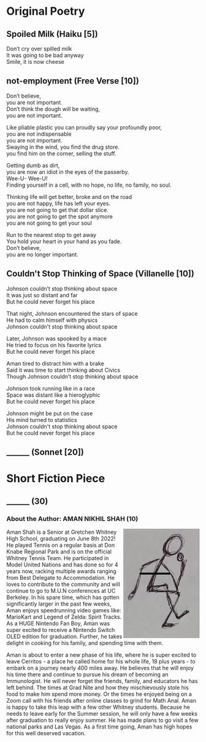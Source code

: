 
# Original Poetry
## Spoiled Milk (Haiku [5])
Don’t cry over spilled milk  
It was going to be bad anyway  
Smile, it is now cheese  

## not-employment (Free Verse [10])
Don’t believe,  
you are not important.  
Don’t think the dough will be waiting,  
you are not important.  

Like pliable plastic you can proudly say your profoundly poor,  
you are not indispensable  
you are not important.  
Swaying in the wind, you find the drug store.  
you find him on the corner, selling the stuff.  

Getting dumb as dirt,  
you are now an idiot in the eyes of the passerby.  
Wee-U- Wee-U!  
Finding yourself in a cell, with no hope, no life, no family, no soul.  

Thinking life will get better, broke and on the road  
you are not happy, life has left your eyes.  
you are not going to get that dollar slice.  
you are not going to get the spot anymore  
you are not going to get your soul  

Run to the nearest stop to get away  
You hold your heart in your hand as you fade.   
Don’t believe,  
you are no longer important.  


## Couldn't Stop Thinking of Space (Villanelle [10])
Johnson couldn’t stop thinking about space  
It was just so distant and far  
But he could never forget his place  

That night, Johnson encountered the stars of space  
He had to calm himself with physics  
Johnson couldn't stop thinking about space  

Later, Johnson was spooked by a mace  
He tried to focus on his favorite lyrics  
But he could never forget his place  

Aman tired to distract him with a brake  
Said it was time to start thinking about Civics  
Though Johnson couldn’t stop thinking about space  

Johnson took running like in a race  
Space was distant like a hieroglyphic  
But he could never forget his place  

Johnson might be put on the case  
His mind turned to statistics  
Johnson couldn't stop thinking about space  
But he could never forget his place  

## ______ (Sonnet [20])


# Short Fiction Piece
## ______ (30)


### About the Author: AMAN NIKHIL SHAH (10)
<img style="float: right;" src="stickfigure.jpg">
Aman Shah is a Senior at Gretchen Whitney High School, graduating on June 8th 2022! 
He played Tennis on a regular basis at Don Knabe Regional Park and is on the official Whitney Tennis Team. He participated in Model United Nations and has done so for 4 years now, racking multiple awards ranging from Best Delegate to Accommodation. He loves to contribute to the community and will continue to go to M.U.N conferences at UC Berkeley. In his spare time, which has gotten significantly larger in the past few weeks, Aman enjoys speedrunning video games like: MarioKart and Legend of Zelda: Spirit Tracks. As a HUGE Nintendo Fan Boy, Aman was super excited to receive a Nintendo Switch OLED edition for graduation. Further, he takes delight in cooking for his family, and spending time with them. 

Aman is about to enter a new phase of his life, where he is super excited to leave Cerritos - a place he called home for his whole life, 18 plus years - to embark on a journey nearly 400 miles away. He believes that he will enjoy his time there and continue to pursue his dream of becoming an Immunologist. He will never forget the friends, family, and educators he has left behind. The times at Grad Nite and how they mischievously stole his food to make him spend more money. Or the times he enjoyed being on a Zoom call with his friends after online classes to grind for Math Anal. Aman is happy to take this leap with a few other Whitney students. Because he needs to leave early for the Summer session, he will only have a few weeks after graduation to really enjoy summer. He has made plans to go visit a few national parks and Las Vegas. As a first time going, Aman has high hopes for this well deserved vacation. 

